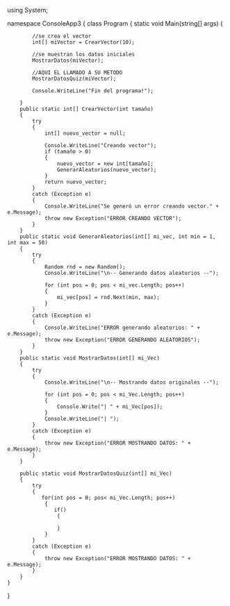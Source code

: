 using System;

namespace ConsoleApp3
{
    class Program
    {
        static void Main(string[] args)
        {
            

            //se crea el vector
            int[] miVector = CrearVector(10);

            //se muestran los datos iniciales
            MostrarDatos(miVector);

            //AQUI EL LLAMADO A SU METODO
            MostrarDatosQuiz(miVector);

            Console.WriteLine("Fin del programa!");

        }
        public static int[] CrearVector(int tamaño)
        {
            try
            {
                int[] nuevo_vector = null;

                Console.WriteLine("Creando vector");
                if (tamaño > 0)
                {
                    nuevo_vector = new int[tamaño];
                    GenerarAleatorios(nuevo_vector);
                }
                return nuevo_vector;
            }
            catch (Exception e)
            {
                Console.WriteLine("Se generó un error creando vector." + e.Message);
                throw new Exception("ERROR CREANDO VECTOR");
            }
        }
        public static void GenerarAleatorios(int[] mi_vec, int min = 1, int max = 50)
        {
            try
            {
                Random rnd = new Random();
                Console.WriteLine("\n-- Generando datos aleatorios --");

                for (int pos = 0; pos < mi_vec.Length; pos++)
                {
                    mi_vec[pos] = rnd.Next(min, max);
                }
            }
            catch (Exception e)
            {
                Console.WriteLine("ERROR generando aleatorios: " + e.Message);
                throw new Exception("ERROR GENERANDO ALEATORIOS");
            }
        }
        public static void MostrarDatos(int[] mi_Vec)
        {
            try
            {
                Console.WriteLine("\n-- Mostrando datos originales --");

                for (int pos = 0; pos < mi_Vec.Length; pos++)
                {
                    Console.Write("| " + mi_Vec[pos]);
                }
                Console.WriteLine("| ");
            }
            catch (Exception e)
            {
                throw new Exception("ERROR MOSTRANDO DATOS: " + e.Message);
            }
        }

        public static void MostrarDatosQuiz(int[] mi_Vec)
        {
            try
            {
               for(int pos = 0; pos< mi_Vec.Length; pos++)
                {
                   if()  
                    {

                    }
                }
            }
            catch (Exception e)
            {
                throw new Exception("ERROR MOSTRANDO DATOS: " + e.Message);
            }
        }
    }
}
